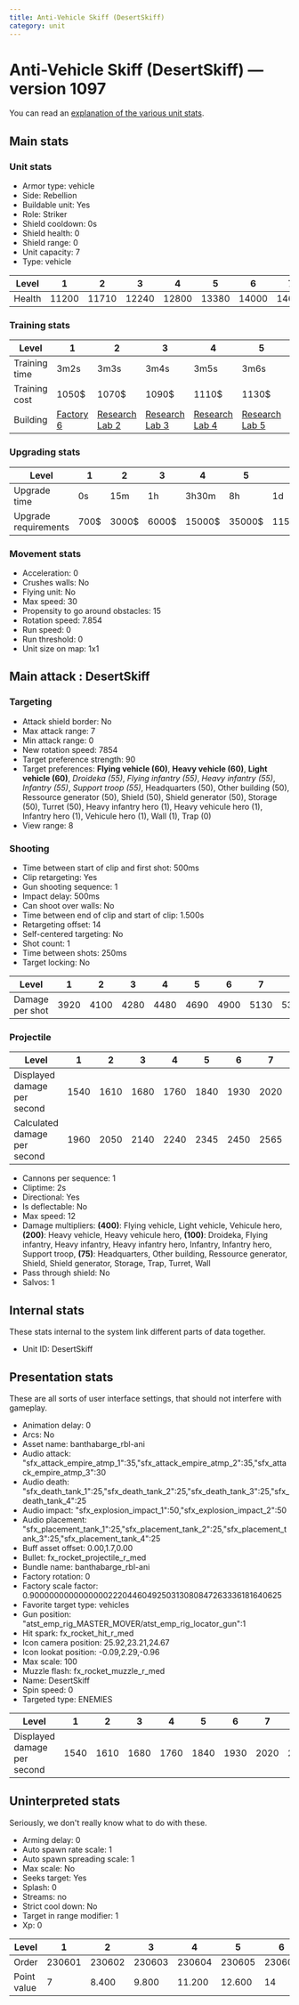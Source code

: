 ```yaml
---
title: Anti-Vehicle Skiff (DesertSkiff)
category: unit
---
```


# Anti-Vehicle Skiff (DesertSkiff) — version 1097

You can read an [explanation  of the various unit stats](unitexplained.md).

## Main stats

### Unit stats

  * Armor type: vehicle
  * Side: Rebellion
  * Buildable unit: Yes
  * Role: Striker
  * Shield cooldown: 0s
  * Shield health: 0
  * Shield range: 0
  * Unit capacity: 7
  * Type: vehicle

|Level |1    |2    |3    |4    |5    |6    |7    |8    |9    |10   |
|------|-----|-----|-----|-----|-----|-----|-----|-----|-----|-----|
|Health|11200|11710|12240|12800|13380|14000|14650|15330|16050|16800|


### Training stats

|Level        |1                             |2                                     |3                                     |4                                     |5                                     |6                                     |7                                     |8                                     |9                                     |10                                     |
|-------------|------------------------------|--------------------------------------|--------------------------------------|--------------------------------------|--------------------------------------|--------------------------------------|--------------------------------------|--------------------------------------|--------------------------------------|---------------------------------------|
|Training time|3m2s                          |3m3s                                  |3m4s                                  |3m5s                                  |3m6s                                  |3m7s                                  |3m9s                                  |3m16s                                 |3m23s                                 |3m30s                                  |
|Training cost|1050$                         |1070$                                 |1090$                                 |1110$                                 |1130$                                 |1160$                                 |1190$                                 |1400$                                 |1470$                                 |1610$                                  |
|Building     |[Factory 6](rebelFactory.html)|[Research Lab 2](rebelOffenseLab.html)|[Research Lab 3](rebelOffenseLab.html)|[Research Lab 4](rebelOffenseLab.html)|[Research Lab 5](rebelOffenseLab.html)|[Research Lab 6](rebelOffenseLab.html)|[Research Lab 7](rebelOffenseLab.html)|[Research Lab 8](rebelOffenseLab.html)|[Research Lab 9](rebelOffenseLab.html)|[Research Lab 10](rebelOffenseLab.html)|


### Upgrading stats

|Level               |1   |2    |3    |4     |5     |6      |7      |8      |9       |10      |
|--------------------|----|-----|-----|------|------|-------|-------|-------|--------|--------|
|Upgrade time        |0s  |15m  |1h   |3h30m |8h    |1d     |2d     |3d12h  |5d      |1w3d    |
|Upgrade requirements|700$|3000$|6000$|15000$|35000$|115000$|175000$|350000$|1000000$|2000000$|


### Movement stats

  * Acceleration: 0
  * Crushes walls: No
  * Flying unit: No
  * Max speed: 30
  * Propensity to go around obstacles: 15
  * Rotation speed: 7.854
  * Run speed: 0
  * Run threshold: 0
  * Unit size on map: 1x1

## Main attack : DesertSkiff

### Targeting

  * Attack shield border: No
  * Max attack range: 7
  * Min attack range: 0
  * New rotation speed: 7854
  * Target preference strength: 90
  * Target preferences: **Flying vehicle (60)**, **Heavy vehicle (60)**, **Light vehicle (60)**, _Droideka (55)_, _Flying infantry (55)_, _Heavy infantry (55)_, _Infantry (55)_, _Support troop (55)_, Headquarters (50), Other building (50), Ressource generator (50), Shield (50), Shield generator (50), Storage (50), Turret (50), Heavy infantry hero (1), Heavy vehicule hero (1), Infantry hero (1), Vehicule hero (1), Wall (1), Trap (0)
  * View range: 8

### Shooting

  * Time between start of clip and first shot: 500ms
  * Clip retargeting: Yes
  * Gun shooting sequence: 1
  * Impact delay: 500ms
  * Can shoot over walls: No
  * Time between end of clip and start of clip: 1.500s
  * Retargeting offset: 14
  * Self-centered targeting: No
  * Shot count: 1
  * Time between shots: 250ms
  * Target locking: No

|Level          |1   |2   |3   |4   |5   |6   |7   |8   |9   |10  |
|---------------|----|----|----|----|----|----|----|----|----|----|
|Damage per shot|3920|4100|4280|4480|4690|4900|5130|5370|5620|5890|


### Projectile

|Level                       |1   |2   |3   |4   |5   |6   |7   |8   |9   |10  |
|----------------------------|----|----|----|----|----|----|----|----|----|----|
|Displayed damage per second |1540|1610|1680|1760|1840|1930|2020|2110|2210|2310|
|Calculated damage per second|1960|2050|2140|2240|2345|2450|2565|2685|2810|2945|


  * Cannons per sequence: 1
  * Cliptime: 2s
  * Directional: Yes
  * Is deflectable: No
  * Max speed: 12
  * Damage multipliers: **(400)**: Flying vehicle, Light vehicle, Vehicule hero, **(200)**: Heavy vehicle, Heavy vehicule hero, **(100)**: Droideka, Flying infantry, Heavy infantry, Heavy infantry hero, Infantry, Infantry hero, Support troop, **(75)**: Headquarters, Other building, Ressource generator, Shield, Shield generator, Storage, Trap, Turret, Wall
  * Pass through shield: No
  * Salvos: 1

## Internal stats

These stats internal to the system link different parts of data together.

  * Unit ID: DesertSkiff

## Presentation stats

These are all sorts of user interface settings, that should not interfere with gameplay.

  * Animation delay: 0
  * Arcs: No
  * Asset name: banthabarge_rbl-ani
  * Audio attack: "sfx_attack_empire_atmp_1":35,"sfx_attack_empire_atmp_2":35,"sfx_attack_empire_atmp_3":30
  * Audio death: "sfx_death_tank_1":25,"sfx_death_tank_2":25,"sfx_death_tank_3":25,"sfx_death_tank_4":25
  * Audio impact: "sfx_explosion_impact_1":50,"sfx_explosion_impact_2":50
  * Audio placement: "sfx_placement_tank_1":25,"sfx_placement_tank_2":25,"sfx_placement_tank_3":25,"sfx_placement_tank_4":25
  * Buff asset offset: 0.00,1.7,0.00
  * Bullet: fx_rocket_projectile_r_med
  * Bundle name: banthabarge_rbl-ani
  * Factory rotation: 0
  * Factory scale factor: 0.90000000000000002220446049250313080847263336181640625
  * Favorite target type: vehicles
  * Gun position: "atst_emp_rig_MASTER_MOVER/atst_emp_rig_locator_gun":1
  * Hit spark: fx_rocket_hit_r_med
  * Icon camera position: 25.92,23.21,24.67
  * Icon lookat position: -0.09,2.29,-0.96
  * Max scale: 100
  * Muzzle flash: fx_rocket_muzzle_r_med
  * Name: DesertSkiff
  * Spin speed: 0
  * Targeted type: ENEMIES

|Level                      |1   |2   |3   |4   |5   |6   |7   |8   |9   |10  |
|---------------------------|----|----|----|----|----|----|----|----|----|----|
|Displayed damage per second|1540|1610|1680|1760|1840|1930|2020|2110|2210|2310|


## Uninterpreted stats

Seriously, we don't really know what to do with these.

  * Arming delay: 0
  * Auto spawn rate scale: 1
  * Auto spawn spreading scale: 1
  * Max scale: No
  * Seeks target: Yes
  * Splash: 0
  * Streams: no
  * Strict cool down: No
  * Target in range modifier: 1
  * Xp: 0

|Level      |1     |2     |3     |4     |5     |6     |7     |8     |9     |10    |
|-----------|------|------|------|------|------|------|------|------|------|------|
|Order      |230601|230602|230603|230604|230605|230606|230607|230608|230609|230610|
|Point value|7     |8.400 |9.800 |11.200|12.600|14    |15.400|16.800|18.200|21    |


